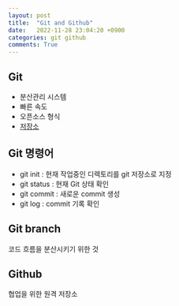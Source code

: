 ```yaml
---
layout: post
title:  "Git and Github"
date:   2022-11-28 23:04:20 +0900
categories: git github
comments: True
---
```

## Git
- 분산관리 시스템
- 빠른 속도
- 오픈소스 형식
- [저장소](https://git.kernel.org/pub/scm/git/git.git)

## Git 명령어
- git init : 현재 작업중인 디렉토리를 git 저장소로 지정
- git status : 현재 Git 상태 확인
- git commit : 새로운 commit 생성
- git log : commit 기록 확인

## Git branch
코드 흐름을 분산시키기 위한 것

## Github
협업을 위한 원격 저장소
